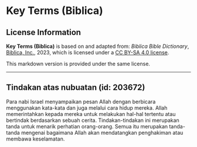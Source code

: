 # Key Terms (Biblica)

## License Information

**Key Terms (Biblica)** is based on and adapted from: _Biblica Bible Dictionary_, [Biblica, Inc.](https://www.biblica.com/), 2023, which is licensed under a [CC BY-SA 4.0 license](https://creativecommons.org/licenses/by-sa/4.0/legalcode.en).

This markdown version is provided under the same license.



--------------------------------

## Tindakan atas nubuatan (id: 203672)

Para nabi Israel menyampaikan pesan Allah dengan berbicara menggunakan kata\-kata dan juga melalui cara hidup mereka. Allah memerintahkan kepada mereka untuk melakukan hal\-hal tertentu atau bertindak berdasarkan sebuah cerita. Tindakan\-tindakan ini merupakan tanda untuk menarik perhatian orang\-orang. Semua itu merupakan tanda\-tanda mengenai bagaimana Allah akan mendatangkan penghakiman atau membawa keselamatan.


